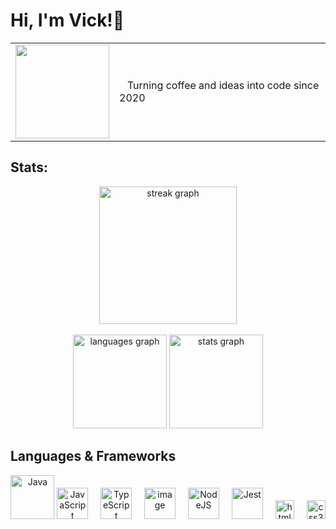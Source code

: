 # Hi, I'm Vick!👋
<div align="left">
 <table cellpadding="0" cellspacing="0">
  <tr>
    <td>
      <img src="https://media3.giphy.com/media/v1.Y2lkPTc5MGI3NjExMzFzMGtzdGEwNTV0dThqeHY3dHd0dXl4amtkMHYwZGVjODk2azQzdiZlcD12MV9pbnRlcm5hbF9naWZfYnlfaWQmY3Q9Zw/3oFyDpRagf96Uz9rzO/giphy.gif" height="150" />
    </td>
    <td valign="middle">
      &nbsp;&nbsp;&nbsp;Turning coffee and ideas into code since 2020
    </td>
  </tr>
</table>
</div>

## Stats:
<div align="center"> 
  <div align="center">
    <img src="https://streak-stats.demolab.com?user=maurodesouza&locale=en&mode=daily&theme=dark&hide_border=false&border_radius=5&order=3" height="220" alt="streak graph"  />
  </div><br>
    <img src="https://github-readme-stats.vercel.app/api/top-langs?username=Victoria-Belo&locale=en&hide_title=false&layout=compact&card_width=320&langs_count=5&theme=dracula&hide_border=false" height="150" alt="languages graph"/>
    <img src="https://github-readme-stats.vercel.app/api?username=Victoria-Belo&hide_title=false&hide_rank=true&show_icons=true&include_all_commits=true&count_private=true&disable_animations=false&theme=dracula&locale=en&hide_border=false" height="150" alt="stats graph" />
</div>

## Languages & Frameworks
<div align="center">
  <img height="70" alt="Java" src="https://github.com/user-attachments/assets/340201e2-29f5-46a5-aa9e-80ae94979408"/>

  <img height="50" alt="JavaScript" src="https://github.com/user-attachments/assets/6d149fcd-d1c4-4796-bcf9-46665105a64a" />
  <img width="12" />
  <img height="50" alt="TypeScript" src="https://github.com/user-attachments/assets/3d9f8a6d-04f8-4b90-9f2e-50b1fe70570d" />
  <img width="12" /> 
  <img height="50" alt="image" src="https://github.com/user-attachments/assets/3cac9e70-db4f-4c34-933c-0e935328a245" />
  <img width="12" /> 
  <img height="50" alt="NodeJS" src="https://github.com/user-attachments/assets/ec218f25-b2db-4c29-8184-30511e6407a5" />
  <img width="12" />
  <img height="50" alt="Jest" src="https://github.com/user-attachments/assets/e13dbc7c-53c4-46e4-bf26-7e537277f14d" />
  <img width="12" />
  <img src="https://cdn.jsdelivr.net/gh/devicons/devicon/icons/html5/html5-original.svg" height="30" alt="html5 logo"  />
  <img width="12" />
  <img src="https://cdn.jsdelivr.net/gh/devicons/devicon/icons/css3/css3-original.svg" height="30" alt="css3 logo"  />
  <img width="12" />

</div>

###
